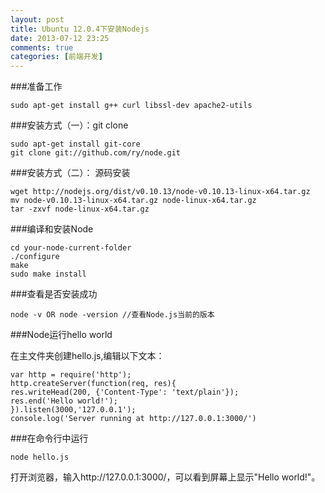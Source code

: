 ```yaml
---
layout: post
title: Ubuntu 12.0.4下安装Nodejs
date: 2013-07-12 23:25
comments: true
categories: [前端开发]
---
```


###准备工作

    sudo apt-get install g++ curl libssl-dev apache2-utils
    
###安装方式（一）：git clone

    sudo apt-get install git-core
    git clone git://github.com/ry/node.git
    
###安装方式（二）： 源码安装

    wget http://nodejs.org/dist/v0.10.13/node-v0.10.13-linux-x64.tar.gz
    mv node-v0.10.13-linux-x64.tar.gz node-linux-x64.tar.gz
    tar -zxvf node-linux-x64.tar.gz
    
###编译和安装Node
    
    cd your-node-current-folder
    ./configure
    make
    sudo make install
    
###查看是否安装成功

    node -v OR node -version //查看Node.js当前的版本
    
###Node运行hello world

在主文件夹创建hello.js,编辑以下文本：
    
    var http = require('http');  
    http.createServer(function(req, res){  
    res.writeHead(200, {'Content-Type': 'text/plain'});  
    res.end('Hello world!');  
    }).listen(3000,'127.0.0.1');  
    console.log('Server running at http://127.0.0.1:3000/')

###在命令行中运行

    node hello.js

打开浏览器，输入http://127.0.0.1:3000/，可以看到屏幕上显示"Hello world!"。

